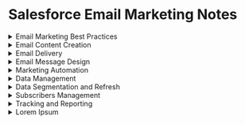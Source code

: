 # Salesforce Email Marketing Notes

<details><summary>Email Marketing Best Practices</summary>

#### CAN-SPAM (The Controlling the Assault of Non-Solicited Pornography And Marketing Act) Requirements
The CAN-SPAM act requires that Commercial emails, whose primary purpose is to deliver commercial content, meet the following criteria:

- Accurately identify the sender in the header information.
- Use a subject line that accurately represents the content of the email.
- Identify the message as an advertisement, unless you have express consent (opt-in) from the subscriber.
- Include your physical mailing address.
- Provide a mechanism to opt out. You cannot require a subscriber to log in or visit more than a single page to unsubscribe.
- Honor opt-out requests within 10 days.
  
#### CAN-SPAM Explanation
The CAN-SPAM act is a law that sets:

- The rules for commercial email
- Establishes requirements for commericial messages
- Gives recipients the right to have you stop emailling them
- Spells out tough penalties for violations
  
#### Transactional Messages
If a customer orders a product from your website, the receipt sent via email is a transactional message. Transactional messages must identify the sender in the header information. 
  
#### Optimize Deliverability of Messages

1. Ensure subscribers have opted in
2. Have a recognizable "From Name" and "Email Address"
3. Manage cadence of messaging and frequency of content (ideally set expectations on this with the subscriber)
4. Purge old or inactive emails
5. Authenticate your email: Domain keys, Sender ID, and SPF Configuration
  
</details>

<details><summary>Email Content Creation</summary>

#### Content Personalization
In the world of digital marketing, content is typically characterized as either static or personalized. Static content does not change for any reason, for example, the company logo at the top of an email or social links at the bottom (header and footer). Personalized content changes based on data found in the data extension or list at the time of a send or push, for example, a person’s name within a text or specific content related to their interests.
  
- Personalized content: 
  1. Personalization strings (%): Insert subscriber attributes, such as subscriber name, into the subject line, preheader, or content of your email. These can be People or System attributes. Note they are case-insensitive, and should always have a default value set.
  2. Dynamic content: Display content according to rules that you define based on the subscriber’s attributes or data extension field values. Select Subscriber/Send Preview to see how Dynamic Content and AMPscript renders in an email (can set country to specific images).
  3. AMPscript: Use this scripting language to embed subscriber-specific content within HTML emails, text emails, landing pages, SMS messages, and push notifications from MobilePush.

- Dynamic Header/Pre–Header: You can set a rule to change the header/pre-header based on subscriber attributes. E.g. if an individual has a birthday coming up, a rule can be set to say ‘Happy Birthday!’ in the header/pre-header
  
#### Content Blocks
- A/B Testing
- Button
- Code Snippet
- Dynamic Content (a more tailored message reaches segmented audience)
- Enhanced Dynamic Content (import to content builder)
- External Content (reference from a URL)
- Free Form (links, images)
- HTML
- Image Block
- Image Carousel
  
#### Create Email
1. SF provides various templates, but you can choose your own email creation process. 
  - Template Based: Choose this option if you already have a template that you’re using for this email.
  - HTML Paste: Choose this option to type or paste HTML code for an email into the editor.
  - Text Only: Choose this option if you want to create an email that displays as text only in your subscribers’ inbox regardless of their display preferences. Opens data is never reported for text-only emails.
  - Unprocessed HTML Paste: Choose this option if you want to create an HTML-based email that you do not want to be affected by the application. No validation, personalization strings, or other manipulations are done to the email’s content.
  - Unprocessed Text Only: Choose this option if you want to create a text-only email that you don’t want to be affected by the application. No validation, personalization strings, or other manipulations are done to the email’s content. 
  - Simple Automated Email: Choose this option if you want to create an email you send based on a date attribute. For example, if you want to send your subscribers an email on their birthday, you can create an automated email.
2. Add content - SF includes code snippets.
  - Physical Mailing Address (Required per CAN-SPAM)
  - Forward to a Friend
  - View Email as Webpage
  - Privacy Policy
  - Unsubscribe Center
  - Profile Center (Required per CAN-SPAM)
3. Preview & test - test emails based on subscriber preview & attributes.
  
#### Create Content Blocks & Email
You can create a wide range of content blocks with Marketing Cloud, including text, image, text + image, free form, HTML content, dynamic content, A/B testing, button, social share, add a social Follow Block,layouts, external content, reference, and image carousel.

Note: Link Title is the text that describes the link to the subscriber.
</details>

<details><summary>Email Delivery</summary>
At this stage of the email send flow, you can edit the email, see its properties, copy location of email, etc. Next, define properties, select audience, configure delivery (send immediately or schedule delivery, track clicks), then review and send. 

  1. Define Properties: Edit the subject line, preheader, from options, and send classification.
  2. Select Audience: Select the audience you want to target and any you want to exclude or suppress. You can send to all audience types, including sales Cloud Reports and Campaigns.
  3. Configure Delivery: Configure your schedule, send throttling, and any advanced options.
  4. Review and Send: Preview the selected email, review send configurations, correct errors, and send.
  
Subscriber Preview in Content Builder allows you to view a single email, including
- dynamic content,
- A/B testing,
- personalization
  
Note: Use Subscriber Preview to see exactly what the email will look like to an individual subscriber in a data extension.

#### User Initiated vs Triggered Emails
  
User Initiated Send is a method where you can specify and target specific components such as email, audience, suppressions, etc. You are able to schedule sends with those on demand or you could trigger them via API.

A Triggered Send is listening for an action most like done via an API call to initiate the send. For example, a customer form fill-out, a purchase will trigger a response email built in the Marketing Cloud. This can be built in Interactions in Email Studio.
  
</details>

<details><summary>Email Message Design</summary>

#### Email Sender Definitions

- Sender Profile: Specifies the ‘From’ information – From Name, From Email, Description of the Sender
- Delivery Profile: Specifies the IP Address the email is sending from, as well as configuring a standard Header and Footer profile
- Send Classification: Defines the CAN-SPAM classification of the email (i.e. if the message is transactional or promotional), plus groups together the Send Profile, Delivery Profile, and Send Priority of each classification
- Send Throttle: Allows you to send emails during the hours you specify, starting the day you send the email until all messages are sent. Example: This can be configured that emails are only sent between 9am-5pm ET each day.

#### Mobile vs Responsive Templates

Mobile aware are user design tactics to create a single, mobile-friendly template that can work across all screen types. Often they are therefore:
- single column,
- using large text,
- images, and buttons,
- and spaced out buttons and links.

Responsive templates are designed to be responsive, serving up versions of an email that are optimized for a screen. It often involves extra coding or additional template design.  When coding a responsive design for email, CSS3 Media Queries are used to activate the mobile version.
  
#### Testing Tools within the Marketing Cloud
- A/B Testing
In Marketing Cloud you can perform A/B testing on:
 - Subject Lines
 - Emails
 - From Names
 - Content Areas
 - Send Date and Time
 - Pre-headers

Note that in A/B testing, you select the desired audience test segment sizes and the system automatically sends the winning version to the remainder audience.  Not the other way around.  And also you CANNOT select individual subscribers, you only select the segment sizes.

#### Testing Tools within the Marketing Cloud:
- Content Detective – Spam filtering software to identify words, patterns, and phrases that are likely to trigger spam filters. It also suggests solutions to potential problems. It does not scan HTML code.
- Validation – Will confirm Correct field syntax, content and data being used for Dynamic Rules are being used correctly, Guide Template Language and AMPScript is being used correctly and also validates for the presence of Unsubscribe link and From Email address.
- Send Preview – Allows you to see how your email will render with Personalisation strings populated, Dynamic content displaying based on subscriber data, and Guide Template Language and AMPScript will be executed and the data will be displayed or the content will be rendered.
- Test Send – Allows you to see how content will render, will send up to 5 email addresses at once, though personalization does not populate, dynamic content displays default content, AMPscript code and Guide Template Language is displayed, and not all links are active.
</details>

<details><summary>Marketing Automation</summary>

#### Automation Tools
1. Playbooks – step-by-step guides for executing digital marketing through the customer lifecycle. 3 are available: Welcome series, Birthday email, and Customer Anniversary 

NOTE: Playbooks will no longer be supported from January 2019. They are featured in Journey Builder for quick starts.

2. Triggered Emails – Message sent to an individual executed from an event that happens outside the Marketing Cloud (e.g. sign up, form fill-out etc.). Triggered emails include Welcome emails, Purchase Confirmation, Abandon Shopping Cart, or Shipping Notices
3. Journey Builder – 1:1 marketing engine that allows you to build real-time messages in customer journeys across online and offline channels based on customer behaviour. Used for customer lifecycle programs. Includes Journey Builder templates such as Abandon Cart, Anniversary Send, Onboarding/Welcome
4. API – For technical resources. The API source code allows applications to communicate with one another.
5. Automation Studio – Drag and Drop interface to define a workflow that automates various activities. E.g. import data, refresh segments, export data, or send emails.
  
#### Automation Studio
Steps to build an automation

1. Select the Type of Automation:
  - Scheduled – Based on a schedule you define the date and time to start the automation, how often the automation is to execute, and when the automation is to stop
  - Triggered/File Drop (Note this has been renamed to ‘File Drop’) – Automation will start as soon as a file is placed on your designated enhanced FTP.
2. Build your automation workflow with Steps and Activities

Workflow – Your Automation canvas where you define and create your Automation

Steps – The order in which activities are to be executed

Activities – A task to be executed in Automation Studio

An automation can have multiple steps. Each step can have multiple activities. All activities within a step execute concurrently, and all activities in the step must execute successfully before moving to the next step. 

#### Activities

- Data Extract Activity – It gives you the ability to extract tracking information or data from a data extension. This allows you to transform an XML file into a comma-delimited, tab-delimited, or pipe-delimited format for you to import into Email
- Import File Activity – Will import the file from an FTP site to a list or data extension.
- File Transfer Activity – Allows you to de-encrypt or unzip a file or to take a file that has been extracted and place it on the FTP location.
- Filter Activity – Applies the data filter to a list or a data extension and places the results in a filtered list or filtered data extensions. The filter only works on 1 Data Extension
- Refresh Group Activity – Used with lists only. Takes the criteria for the group and applies it to the list to refresh the segment.
- SQL Query Activity – Takes the SQL statement and applies it to the specified data extension. The records meeting the criteria are placed in a resulting data extension. SQL can run on multiple data extensions.
- Send Email Activity – Allows you to choose a User-Initiated Email definition to execute or allows you to define the parameters for the Send.
- Verification Activity - Avoid unintended outcomes by verifying the data used in an Automation Studio automation.
- Script Activity - A Server-Side JavaScript activity contains your Server-Side JavaScript and executes that script when started, either on its own or as part of automation in Automation Studio.
- Wait Activity - Wait activities in Automation Studio cause automation to wait for a specific duration or until a specific time before performing the next step. You can include one or multiple wait activities in single automation.

NOTE – You must define the activities in their respective application prior to setting up automation. E.g. define File Import, or configure Email/ SMS send
  
</details>

<details><summary>Data Management</summary>

#### Data Extensions
- Standard: create custom fields to store data
- Filtered: filtering fields, measures, and filters for sendable data extensions from a source data extension
- Random: randomly select subscribers from a source data extension
  
Steps to creating data extensions: properties, data retention policy (store or delete data?), and fields.

#### Data Model - Lists & Data Extensions
  
1. List-Based Data Model
Use the list model when:
- your lists contain 500,000 subscribers or less long term
- you prefer simplicity over performance
- you do not require fast import speed
- you plan to use a limited number of subscriber attributes
- you use the XML API

2. Data Extension-Based Data Model
Use the data extension model when:
- your lists are going to be greater than 500,000 subscribers
- you support multiple subscriber data sets, with separate definitions
- you send global messages 
- you require fast import speeds
- you implement triggered sends
- you use the SOAP or REST APIs
- you prefer a flexible subscription model

Important Lists:
- Suppression List: List used with guided, user-initiated, and triggered sends. It’s a list of subscribers you don’t want to receive your content (e.g. blacklisted)
- Exclusion List: Any list, group, or data extension you select to exclude from Send.

#### Key Definitions
Primary Key: A key in a relational database that is unique for each record. It is a unique identifier, and cannot contain null values. You can have more than 1 primary key, and it uniquely identifies a row in a data extension. It also ensures records are not overwritten when you create an import activity.

Note: You cannot update data in a data extension unless it has a field that can be a Primary Key (i.e. has a Unique Identifier). If you create an Import Activity that tries to update fields on a data extension that does not have a Primary Key, the only option the activity can do is Overwrite the existing data

Subscriber Key: Contains a value that uniquely identifies a subscriber in your system. Can be populated with email address or any other unique value. It also allows for multiple people with the same email address (e.g. a family of 4 using their parent’s email address) in the system as each has their own Subscriber Key in the All Subscribers list.

Subscriber Key Considerations

A Subscriber Key should be implemented for each and every subscriber within your database.

It should NOT change. Reconfiguration of the Subscriber Key takes effort and planning. Therefore, give thought to the value being used and make sure it's going to work for your organization now and long-term.

Keep in mind: the purpose of Subscriber Key is to allow an individual email address to receive more than 1 of the same message. If this is a concern, there are ways to suppress based on email address.

Subscriber Key allows users to change their email address and still retain tracking data in Salesforce Marketing Cloud. Otherwise a new record would need to be created and tracking data would be lost.

Send Relationship: A Send Relationship defines a field in the Sendable data extension to map to Subscriber Key in All Subscribers when sending. E.G. a Data Extension may use Email Address to map to the Subscriber Key in the All Subscribers table, which houses the entire database in Marketing Cloud

Note: If sending to a contact in a data extension that does not have a subscriber key, the system will add them to the All Subscribers list as active and add their email address and a subscriber key to their profile.

Sendable Data Extension: A Data extension that you can send emails to. You need to specify this by relating the field containing the Primary Key to the Subscriber Key. You will also need to check ‘Is Sendable’ when creating the DE.
  
#### Importing Data
  
- Import Wizard – Step-by-step guide to import data. Import parameters must be defined. It is manually executed.
- Import Activity – Like the Import Wizard, but a definition that can be saved to be used again. It can be automated via Automation Studio
- Via API – Executes an import programmatically behind the scenes. Good for 3rd party integrations
- Marketing Cloud Connect – Connect to Salesforce (Sales cloud, service cloud)
  
</details>

<details><summary>Data Segmentation and Refresh</summary>
#### Segmentation
- Drag and Drop Segmentation
  - Drag and Drop Segmentation works on both lists and data extensions.
  - You can create random segments based on specific subscriber records or a particular percentage of subscriber records.
  - You can also create criteria or rules based on fields in the data extension, or a subscriber attribute or list. When the subscriber meets the criteria, they are placed in the filter or data extension. 
  - When using a list or field in a data extension, drag and drop segmentation will segment subscribers based on their profile data.

#### Data Filter
- You can use Measures to create filters based on behavioural data e.g. clicks, opens. When you want to create a filtered list or data extension based on behavioural or subscriber profile attributes, you will create a rule with the criteria and save the rule. This rule is called a Data Filter.
- You can also link up to 3 data extensions together using Data Relationships
  
#### Refresh Segments
Filtered segments are a snapshot in time – therefore when new data is added to the list or data extension, the segments need to be refreshed. Ways to refresh segments:

1. Automation Studio Activity
2. Manually

- Automatic Refresh

Process for creating and automating the refreshing of segments:
- Create the Data filter – Define the rules and conditions (can be done in Subscribers tab in Email Studio)
- Create the filter activity – Creates the Filtered Data Extension or a Filtered List (can be created in Automation Studio)
- Automate via Automation Studio – Place in a workflow to refresh the segments
  - Query Segmentation – Activity to retrieve a data extension or system data view information that matches your criteria. System data view tables contain behavioural information such as opens, clicks, and bounces.  Data is retrieved via SQL and results are placed in a resulting data extension. The data extension must be created before defining and executing the query activity.  Example of Query Segmentation – Select * from Subscribers where Age > 40 or Salary > 60000

Note: A query is used for advanced filtering like querying for multiple data views. Is used to link multiple data extensions for filtering.

- Sharing Data across Business Units (BU):
If an account has multiple business units and an Enterprise Account, assets, as well as objects, can be shared across Business Units. This needs to be configured with Business Unit Access Permissions.
</details>

<details><summary>Subscribers Management</summary>
  

  
</details>

<details><summary>Tracking and Reporting</summary>
  

  
</details>

<details><summary>Lorem Ipsum</summary>
  

  
</details>
